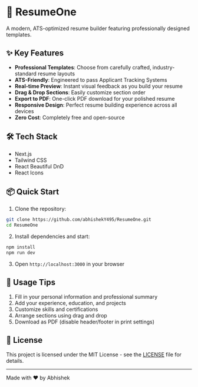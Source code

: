 # 🚀 ResumeOne

A modern, ATS-optimized resume builder featuring professionally designed templates.

## ✨ Key Features

- **Professional Templates**: Choose from carefully crafted, industry-standard resume layouts
- **ATS-Friendly**: Engineered to pass Applicant Tracking Systems
- **Real-time Preview**: Instant visual feedback as you build your resume
- **Drag & Drop Sections**: Easily customize section order
- **Export to PDF**: One-click PDF download for your polished resume
- **Responsive Design**: Perfect resume building experience across all devices
- **Zero Cost**: Completely free and open-source

## 🛠️ Tech Stack

- Next.js
- Tailwind CSS
- React Beautiful DnD
- React Icons

## 📦 Quick Start

1. Clone the repository:
```bash
git clone https://github.com/abhishekY495/ResumeOne.git
cd ResumeOne
```

2. Install dependencies and start:
```bash
npm install
npm run dev
```

3. Open `http://localhost:3000` in your browser

## 📝 Usage Tips

1. Fill in your personal information and professional summary
2. Add your experience, education, and projects
3. Customize skills and certifications
4. Arrange sections using drag and drop
5. Download as PDF (disable header/footer in print settings)

## 📄 License

This project is licensed under the MIT License - see the [LICENSE](LICENSE) file for details.

---

Made with ❤️ by Abhishek
